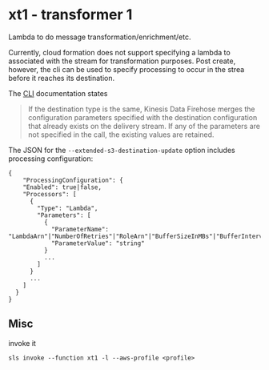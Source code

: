 # xt1 - transformer 1

Lambda to do message transformation/enrichment/etc.

Currently, cloud formation does not support specifying a lambda to associated with the stream for transformation
purposes. Post create, however, the cli can be used to specify processing to occur in the strea before it
reaches its destination.

The [CLI]() documentation states

> If the destination type is the same, Kinesis Data Firehose merges the configuration parameters specified with the destination configuration that already exists on the delivery stream. If any of the parameters are not specified in the call, the existing values are retained.

The JSON for the `--extended-s3-destination-update` option includes processing configuration:

```console
{
    "ProcessingConfiguration": {
    "Enabled": true|false,
    "Processors": [
      {
        "Type": "Lambda",
        "Parameters": [
          {
            "ParameterName": "LambdaArn"|"NumberOfRetries"|"RoleArn"|"BufferSizeInMBs"|"BufferIntervalInSeconds",
            "ParameterValue": "string"
          }
          ...
        ]
      }
      ...
    ]
  }
}
```

## Misc

invoke it

```console
sls invoke --function xt1 -l --aws-profile <profile>
```
